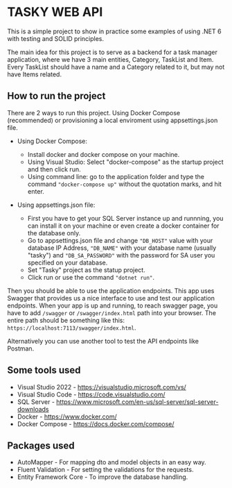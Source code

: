 # TASKY WEB API

This is a simple project to show in practice some examples of using .NET 6 with testing and SOLID principles.

The main idea for this project is to serve as a backend for a task manager application, where we have 3 main entities, Category, TaskList and Item. Every TaskList should have a name and a Category related to it, but may not have Items related.

## How to run the project
There are 2 ways to run this project. Using Docker Compose (recommended) or provisioning a local enviroment using appsettings.json file.

* Using Docker Compose:
    - Install docker and docker compose on your machine.
    - Using Visual Studio: Select "docker-compose" as the startup project and then click run.
    - Using command line: go to the application folder and type the command ```"docker-compose up"``` without the quotation marks, and hit enter.

* Using appsettings.json file:
    - First you have to get your SQL Server instance up and runnning, you can install it on your machine or even create a docker container for the database only.
    - Go to appsettings.json file and change ```"DB_HOST"``` value with your database IP Address, ```"DB_NAME"``` with your database name (usually "tasky") and ```"DB_SA_PASSWORD"``` with the password for SA user you specified on your database.
    - Set "Tasky" project as the statup project.
    - Click run or use the command ```"dotnet run"```.

Then you should be able to use the application endpoints. This app uses Swagger that provides us a nice interface to use and test our application endpoints. When your app is up and running, to reach swagger page, you have to add ```/swagger``` or ```/swagger/index.html``` path into your browser. The entire path should be something like this: ```https://localhost:7113/swagger/index.html```.

Alternatively you can use another tool to test the API endpoints like Postman.

## Some tools used

* Visual Studio 2022 - https://visualstudio.microsoft.com/vs/
* Visual Studio Code - https://code.visualstudio.com/
* SQL Server - https://www.microsoft.com/en-us/sql-server/sql-server-downloads
* Docker - https://www.docker.com/
* Docker Compose - https://docs.docker.com/compose/

## Packages used

* AutoMapper - For mapping dto and model objects in an easy way.
* Fluent Validation - For setting the validations for the requests.
* Entity Framework Core - To improve the database handling.